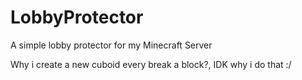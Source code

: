 # LobbyProtector
A simple lobby protector for my Minecraft Server

Why i create a new cuboid every break a block?, IDK why i do that :/
